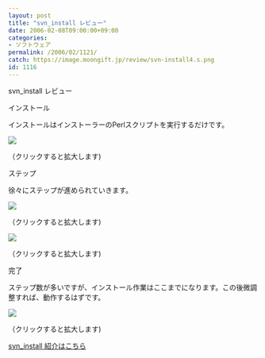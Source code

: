 ```yaml
---
layout: post
title: "svn_install レビュー"
date: 2006-02-08T09:00:00+09:00
categories:
- ソフトウェア
permalink: /2006/02/1121/
catch: https://image.moongift.jp/review/svn-install4.s.png
id: 1116
---
```

svn\_install レビュー  
<!--more-->

インストール

  

インストールはインストーラーのPerlスクリプトを実行するだけです。

  

[![](https://image.moongift.jp/review/svn-install2.s.png)](https://image.moongift.jp/review/svn-install2.png)  
  
（クリックすると拡大します)

  

ステップ

  

徐々にステップが進められていきます。

  

[![](https://image.moongift.jp/review/svn-install3.s.png)](https://image.moongift.jp/review/svn-install3.png)  
  
（クリックすると拡大します)

  

[![](https://image.moongift.jp/review/svn-install4.s.png)](https://image.moongift.jp/review/svn-install4.png)  
  
（クリックすると拡大します)

  

完了

  

ステップ数が多いですが、インストール作業はここまでになります。この後微調整すれば、動作するはずです。

  

[![](https://image.moongift.jp/review/svn-install5.s.png)](https://image.moongift.jp/review/svn-install5.png)  
  
（クリックすると拡大します)

  

[svn\_install 紹介はこちら](http://oss.moongift.jp/intro/i-1102.html)

